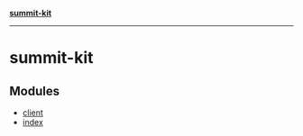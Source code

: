 [**summit-kit**](README.md)

***

# summit-kit

## Modules

- [client](client/README.md)
- [index](index/README.md)
